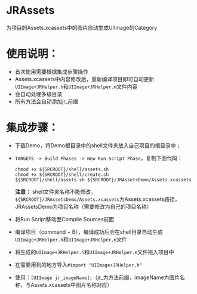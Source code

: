 # JRAssets
为项目的Assets.xcassets中的图片自动生成UIImage的Category

# 使用说明：
* 首次使用需要根据集成步骤操作
* Assets.xcassets中内容修改后，重新编译项目即可自动更新`UIImage+JRHelper.h`和`UIImage+JRHelper.m`文件内容
* 会自动处理多级目录
* 所有方法会自动添加jr_前缀

# 集成步骤：
* 下载Demo，将Demo根目录中的shell文件夹放入自己项目的根目录中；
* `TARGETS -> Build Phases -> New Run Script Phase`，复制下面代码：

    ```
    chmod +x ${SRCROOT}/shell/assets.sh
    chmod +x ${SRCROOT}/shell/create.sh
    ${SRCROOT}/shell/assets.sh ${SRCROOT}/JRAssetsDemo/Assets.xcassets
    ```
    **注意：** shell文件夹名称不能修改，`${SRCROOT}/JRAssetsDemo/Assets.xcassets`为Assets.xcassets路径，JRAssetsDemo为项目名称（需要修改为自己的项目名称）
* 将Run Script移动至Compile Sources前面
* 编译项目（command + B），编译成功后会在shell目录自动生成`UIImage+JRHelper.h`和`UIImage+JRHelper.m`文件
* 将生成的`UIImage+JRHelper.h`和`UIImage+JRHelper.m`文件拖入项目中
* 在需要用到的地方导入`#import "UIImage+JRHelper.h"`
* 使用：`[UIImage jr_imageName];`（jr_为方法前缀，imageName为图片名称，与Assets.xcassets中图片名称对应）